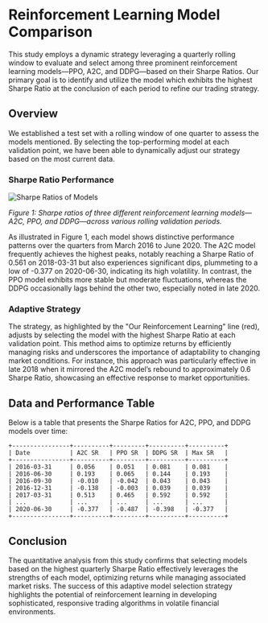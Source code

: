 # Reinforcement Learning Model Comparison

This study employs a dynamic strategy leveraging a quarterly rolling window to evaluate and select among three prominent reinforcement learning models—PPO, A2C, and DDPG—based on their Sharpe Ratios. Our primary goal is to identify and utilize the model which exhibits the highest Sharpe Ratio at the conclusion of each period to refine our trading strategy. 

## Overview

We established a test set with a rolling window of one quarter to assess the models mentioned. By selecting the top-performing model at each validation point, we have been able to dynamically adjust our strategy based on the most current data. 

### Sharpe Ratio Performance

![Sharpe Ratios of Models](1.png)

*Figure 1: Sharpe ratios of three different reinforcement learning models—A2C, PPO, and DDPG—across various rolling validation periods.*

As illustrated in Figure 1, each model shows distinctive performance patterns over the quarters from March 2016 to June 2020. The A2C model frequently achieves the highest peaks, notably reaching a Sharpe Ratio of 0.561 on 2018-03-31 but also experiences significant dips, plummeting to a low of -0.377 on 2020-06-30, indicating its high volatility. In contrast, the PPO model exhibits more stable but moderate fluctuations, whereas the DDPG occasionally lags behind the other two, especially noted in late 2020.

### Adaptive Strategy

The strategy, as highlighted by the "Our Reinforcement Learning" line (red), adjusts by selecting the model with the highest Sharpe Ratio at each validation point. This method aims to optimize returns by efficiently managing risks and underscores the importance of adaptability to changing market conditions. For instance, this approach was particularly effective in late 2018 when it mirrored the A2C model’s rebound to approximately 0.6 Sharpe Ratio, showcasing an effective response to market opportunities.

## Data and Performance Table

Below is a table that presents the Sharpe Ratios for A2C, PPO, and DDPG models over time:

```plaintext
+----------------+----------+---------+----------+----------+
| Date           | A2C SR   | PPO SR  | DDPG SR  | Max SR   |
+----------------+----------+---------+----------+----------+
| 2016-03-31     | 0.056    | 0.051   | 0.081    | 0.081    |
| 2016-06-30     | 0.193    | 0.065   | 0.144    | 0.193    |
| 2016-09-30     | -0.010   | -0.042  | 0.043    | 0.043    |
| 2016-12-31     | -0.138   | -0.003  | 0.039    | 0.039    |
| 2017-03-31     | 0.513    | 0.465   | 0.592    | 0.592    |
| ...            | ...      | ...     | ...      | ...      |
| 2020-06-30     | -0.377   | -0.487  | -0.398   | -0.377   |
+----------------+----------+---------+----------+----------+
```
## Conclusion

The quantitative analysis from this study confirms that selecting models based on the highest quarterly Sharpe Ratio effectively leverages the strengths of each model, optimizing returns while managing associated market risks. The success of this adaptive model selection strategy highlights the potential of reinforcement learning in developing sophisticated, responsive trading algorithms in volatile financial environments.
